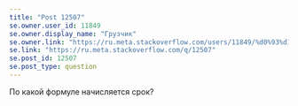 ```yaml
---
title: "Post 12507"
se.owner.user_id: 11849
se.owner.display_name: "Грузчик"
se.owner.link: "https://ru.meta.stackoverflow.com/users/11849/%d0%93%d1%80%d1%83%d0%b7%d1%87%d0%b8%d0%ba"
se.link: "https://ru.meta.stackoverflow.com/q/12507"
se.post_id: 12507
se.post_type: question
---
```

<p>По какой формуле начисляется срок?</p>
